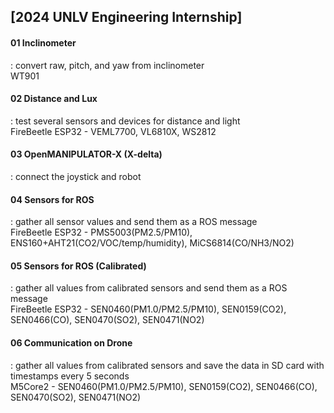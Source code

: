 ## [2024 UNLV Engineering Internship]

#### 01 Inclinometer  
 : convert raw, pitch, and yaw from inclinometer  
   WT901  
 
#### 02 Distance and Lux  
 : test several sensors and devices for distance and light  
   FireBeetle ESP32 - VEML7700, VL6810X, WS2812  
 
#### 03 OpenMANIPULATOR-X (X-delta)  
 : connect the joystick and robot  
 
#### 04 Sensors for ROS  
 : gather all sensor values and send them as a ROS message  
   FireBeetle ESP32 - PMS5003(PM2.5/PM10), ENS160+AHT21(CO2/VOC/temp/humidity), MiCS6814(CO/NH3/NO2)  
 
#### 05 Sensors for ROS (Calibrated)  
 : gather all values from calibrated sensors and send them as a ROS message  
   FireBeetle ESP32 - SEN0460(PM1.0/PM2.5/PM10), SEN0159(CO2), SEN0466(CO), SEN0470(SO2), SEN0471(NO2)  
 
#### 06 Communication on Drone  
  : gather all values from calibrated sensors and save the data in SD card with timestamps every 5 seconds  
    M5Core2 - SEN0460(PM1.0/PM2.5/PM10), SEN0159(CO2), SEN0466(CO), SEN0470(SO2), SEN0471(NO2)  
